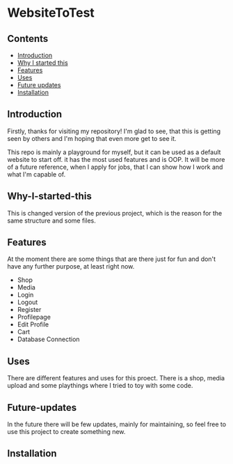 # WebsiteToTest 

## Contents
- [Introduction](#ntroduction) 
- [Why I started this](#why-i-started-this) 
- [Features](#features) 
- [Uses](#uses)
- [Future updates](#future-updates) 
- [Installation](#installation)


## Introduction 
Firstly, thanks for visiting my repository! I'm glad to see, that this is getting seen by others and I'm hoping that even more get to see it. 

This repo is mainly a playground for myself, but it can be used as a default website to start off. it has the most used features and is OOP. It will be more of a future reference, when I apply for jobs, that I can show how I work and what I'm capable of. 

## Why-I-started-this
This is changed version of the previous project, which is the reason for the same structure and some files. 

## Features 
At the moment there are some things that are there just for fun and don't have any further purpose, at least right now. 

- Shop
- Media
- Login
- Logout
- Register
- Profilepage
- Edit Profile
- Cart
- Database Connection

## Uses
There are different features and uses for this proect. There is a shop, media upload and some playthings where I tried to toy with some code. 

## Future-updates
In the future there will be few updates, mainly for maintaining, so feel free to use this project to create something new. 

## Installation
